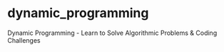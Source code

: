 # dynamic_programming
Dynamic Programming - Learn to Solve Algorithmic Problems &amp; Coding Challenges
